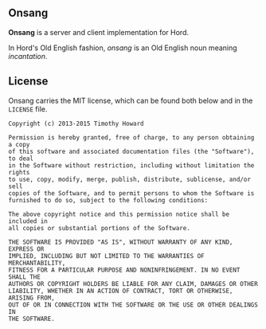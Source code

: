 
## Onsang

**Onsang** is a server and client implementation for Hord.

In Hord's Old English fashion, *onsang* is an Old English noun meaning
*incantation*.

## License

Onsang carries the MIT license, which can be found both below and in the
`LICENSE` file.

```
Copyright (c) 2013-2015 Timothy Howard

Permission is hereby granted, free of charge, to any person obtaining a copy
of this software and associated documentation files (the "Software"), to deal
in the Software without restriction, including without limitation the rights
to use, copy, modify, merge, publish, distribute, sublicense, and/or sell
copies of the Software, and to permit persons to whom the Software is
furnished to do so, subject to the following conditions:

The above copyright notice and this permission notice shall be included in
all copies or substantial portions of the Software.

THE SOFTWARE IS PROVIDED "AS IS", WITHOUT WARRANTY OF ANY KIND, EXPRESS OR
IMPLIED, INCLUDING BUT NOT LIMITED TO THE WARRANTIES OF MERCHANTABILITY,
FITNESS FOR A PARTICULAR PURPOSE AND NONINFRINGEMENT. IN NO EVENT SHALL THE
AUTHORS OR COPYRIGHT HOLDERS BE LIABLE FOR ANY CLAIM, DAMAGES OR OTHER
LIABILITY, WHETHER IN AN ACTION OF CONTRACT, TORT OR OTHERWISE, ARISING FROM,
OUT OF OR IN CONNECTION WITH THE SOFTWARE OR THE USE OR OTHER DEALINGS IN
THE SOFTWARE.
```
